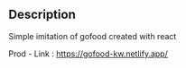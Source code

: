 ## Description

Simple imitation of gofood created with react

Prod - Link : https://gofood-kw.netlify.app/
